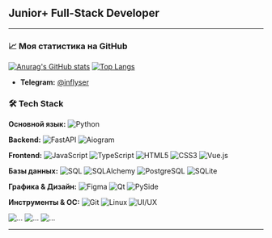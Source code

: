 
## Junior+ Full-Stack Developer

---
### 📈 Моя статистика на GitHub

[![Anurag's GitHub stats](https://github-readme-stats.vercel.app/api?username=inflyser&show_icons=true&theme=radical)](https://github.com/anuraghazra/github-readme-stats) [![Top Langs](https://github-readme-stats.vercel.app/api/top-langs/?username=inflyser&layout=compact&theme=radical)](https://github.com/anuraghazra/github-readme-stats)



*   **Telegram:** [@inflyser](https://t.me/inflyser)

### 🛠️ Tech Stack

**Основной язык:**
![Python](https://img.shields.io/badge/Python-3776AB?style=for-the-badge&logo=python&logoColor=white)

**Backend:**
![FastAPI](https://img.shields.io/badge/FastAPI-009688?style=for-the-badge&logo=fastapi&logoColor=white)
![Aiogram](https://img.shields.io/badge/Aiogram-2CA5E0?style=for-the-badge&logo=telegram&logoColor=white)

**Frontend:**
![JavaScript](https://img.shields.io/badge/JavaScript-F7DF1E?style=for-the-badge&logo=javascript&logoColor=black)
![TypeScript](https://img.shields.io/badge/TypeScript-3178C6?style=for-the-badge&logo=typescript&logoColor=white)
![HTML5](https://img.shields.io/badge/HTML5-E34F26?style=for-the-badge&logo=html5&logoColor=white)
![CSS3](https://img.shields.io/badge/CSS3-1572B6?style=for-the-badge&logo=css3&logoColor=white)
![Vue.js](https://img.shields.io/badge/Vue.js-4FC08D?style=for-the-badge&logo=vuedotjs&logoColor=white)

**Базы данных:**
![SQL](https://img.shields.io/badge/SQL-4479A1?style=for-the-badge&logo=postgresql&logoColor=white)
![SQLAlchemy](https://img.shields.io/badge/SQLAlchemy-D71F00?style=for-the-badge&logo=sqlalchemy&logoColor=white)
![PostgreSQL](https://img.shields.io/badge/PostgreSQL-4169E1?style=for-the-badge&logo=postgresql&logoColor=white)
![SQLite](https://img.shields.io/badge/SQLite-003B57?style=for-the-badge&logo=sqlite&logoColor=white)

**Графика & Дизайн:**
![Figma](https://img.shields.io/badge/Figma-F24E1E?style=for-the-badge&logo=figma&logoColor=white)
![Qt](https://img.shields.io/badge/Qt-41CD52?style=for-the-badge&logo=qt&logoColor=white)
![PySide](https://img.shields.io/badge/PySide-5C9BCC?style=for-the-badge)

**Инструменты & ОС:**
![Git](https://img.shields.io/badge/Git-F05032?style=for-the-badge&logo=git&logoColor=white)
![Linux](https://img.shields.io/badge/Linux-FCC624?style=for-the-badge&logo=linux&logoColor=black)
![UI/UX](https://img.shields.io/badge/UI/UX-Design-FF6F61?style=for-the-badge)


![...](https://github.com/Inflyser/git-move/blob/main/vcfdsvg.gif)   ![...](https://github.com/Inflyser/git-move/blob/main/vcfdsvg.gif)   ![...](https://github.com/Inflyser/git-move/blob/main/vcfdsvg.gif)


---


